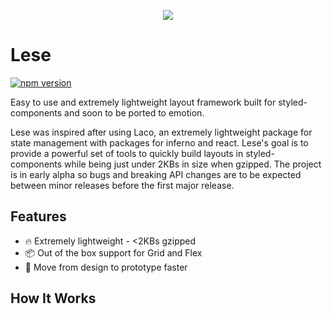 <p align="center">
  <img src="https://i.imgur.com/Dtw886b.png">
</p>

# Lese

[![npm version](https://badge.fury.io/js/lese.svg)](https://badge.fury.io/js/lese)

Easy to use and extremely lightweight layout framework built for styled-components and soon to be ported to emotion.

Lese was inspired after using Laco, an extremely lightweight package for state management with packages for inferno and react. Lese's goal is to provide a powerful set of tools to quickly build layouts in styled-components while being just under 2KBs in size when gzipped. The project is in early alpha so bugs and breaking API changes are to be expected between minor releases before the first major release.

## Features

- 🔥 Extremely lightweight - <2KBs gzipped
- 📦 Out of the box support for Grid and Flex
- 🚀 Move from design to prototype faster

## How It Works

